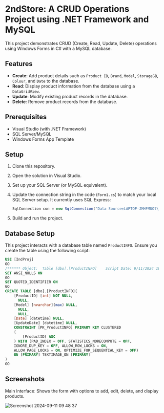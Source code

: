 # 2ndStore: A CRUD Operations Project using .NET Framework and MySQL

This project demonstrates CRUD (Create, Read, Update, Delete) operations using Windows Forms in C# with a MySQL database.

## Features

- **Create**: Add product details such as `Product ID`, `Brand`, `Model`, `StorageGB`, `Colour`, and `Date` to the database.
- **Read**: Display product information from the database using a `DataGridView`.
- **Update**: Modify existing product records in the database.
- **Delete**: Remove product records from the database.

## Prerequisites

- Visual Studio (with .NET Framework)
- SQL Server/MySQL
- Windows Forms App Template

## Setup

1. Clone this repository.
2. Open the solution in Visual Studio.
3. Set up your SQL Server (or MySQL equivalent).
4. Update the connection string in the code (`Form1.cs`) to match your local SQL Server setup. It currently uses SQL Express:

    ```csharp
    SqlConnection con = new SqlConnection("Data Source=LAPTOP-JMHFMUO7\\SQLEXPRESS01;Initial Catalog=IndProj;Integrated Security=True;...");
    ```

5. Build and run the project.

## Database Setup

This project interacts with a database table named `ProductINFO`. Ensure you create the table using the following script:

```sql
USE [IndProj]
GO
/****** Object:  Table [dbo].[ProductINFO]    Script Date: 9/11/2024 10:04:32 AM ******/
SET ANSI_NULLS ON
GO
SET QUOTED_IDENTIFIER ON
GO
CREATE TABLE [dbo].[ProductINFO](
    [ProductID] [int] NOT NULL,
      NULL,
    [Model] [nvarchar](max) NULL,
      NULL,
      NULL,
    [Date] [datetime] NULL,
    [UpdateDate] [datetime] NULL,
    CONSTRAINT [PK_ProductINFO] PRIMARY KEY CLUSTERED 
    (
        [ProductID] ASC
    ) WITH (PAD_INDEX = OFF, STATISTICS_NORECOMPUTE = OFF, 
    IGNORE_DUP_KEY = OFF, ALLOW_ROW_LOCKS = ON, 
    ALLOW_PAGE_LOCKS = ON, OPTIMIZE_FOR_SEQUENTIAL_KEY = OFF) 
    ON [PRIMARY] TEXTIMAGE_ON [PRIMARY]
)
GO
```
## Screenshots

Main Interface: Shows the form with options to add, edit, delete, and display products.

![Screenshot 2024-09-11 09 48 37](https://github.com/user-attachments/assets/1dc9c2ea-ec94-4491-bafa-6267d3cb5888)

